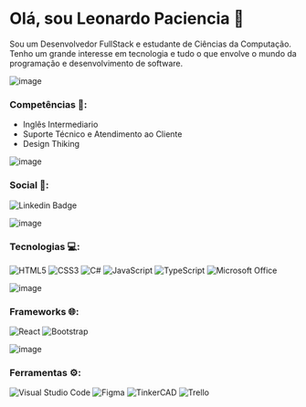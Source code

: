 # Olá, sou Leonardo Paciencia 👋

Sou um Desenvolvedor FullStack e estudante de Ciências da Computação.
Tenho um grande interesse em tecnologia e tudo o que envolve o mundo da programação e desenvolvimento de software.

![image](https://github.com/user-attachments/assets/1939ff6f-f644-4718-81b4-93ebbf7936ca)


### Competências 💼:

- Inglês Intermediario 
- Suporte Técnico e Atendimento ao Cliente 
- Design Thiking

![image](https://github.com/user-attachments/assets/cc3525a3-32fe-41bd-9c7c-0acd389ede90)


### Social 📱:

![Linkedin Badge](https://img.shields.io/badge/-LinkedIn-blue?style=flat-square&logo=Linkedin&logoColor=white&link=https://www.linkedin.com/in/leonardo-paciencia-0a1566128/)

![image](https://github.com/user-attachments/assets/90691027-7f5f-4035-b723-4451c3aad3df)


### Tecnologias 💻:

![HTML5](https://img.shields.io/badge/-HTML5-E34F26?style=flat-square&logo=html5&logoColor=white)
![CSS3](https://img.shields.io/badge/-CSS3-1572B6?style=flat-square&logo=css3)
![C#](https://img.shields.io/badge/-C%23-239120?style=flat-square&logo=c-sharp&logoColor=white)
![JavaScript](https://img.shields.io/badge/-JavaScript-F7DF1E?style=flat-square&logo=javascript&logoColor=black)
![TypeScript](https://img.shields.io/badge/-TypeScript-007ACC?style=flat-square&logo=typescript&logoColor=white)
![Microsoft Office](https://img.shields.io/badge/-Microsoft_Office-D83B01?style=flat-square&logo=microsoft-office&logoColor=white)

![image](https://github.com/user-attachments/assets/117d6051-d88c-416c-891b-dfa0fa0b3784)

### Frameworks 🌐:

![React](https://img.shields.io/badge/-React-61DAFB?style=flat-square&logo=react&logoColor=black)
![Bootstrap](https://img.shields.io/badge/-Bootstrap-7952B3?style=flat-square&logo=bootstrap&logoColor=white)

![image](https://github.com/user-attachments/assets/90691027-7f5f-4035-b723-4451c3aad3df)

### Ferramentas ⚙️:

![Visual Studio Code](https://img.shields.io/badge/-Visual_Studio_Code-007ACC?style=flat-square&logo=visual-studio-code&logoColor=white)
![Figma](https://img.shields.io/badge/-Figma-F24E1E?style=flat-square&logo=figma&logoColor=white)
![TinkerCAD](https://img.shields.io/badge/-TinkerCAD-0078D7?style=flat-square&logo=autodesk&logoColor=white)
![Trello](https://img.shields.io/badge/-Trello-0052CC?style=flat-square&logo=trello&logoColor=white)
